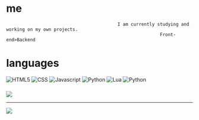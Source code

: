 #                                                                    me
                                              I am currently studying and working on my own projects.
                                                              Front-end>Backend


# languages
![HTML5](https://img.shields.io/badge/html5-%23E34F26.svg?style=flat&logo=html5&logoColor=white) ![CSS](https://img.shields.io/badge/CSS%20Modules-000000.svg?style=for-the-badge&logo=CSS-Modules&logoColor=white) ![Javascript](https://img.shields.io/badge/JavaScript-F7DF1E.svg?style=for-the-badge&logo=JavaScript&logoColor=black) ![Python](https://img.shields.io/badge/python-3670A0?style=flat&logo=python&logoColor=ffdd54) ![Lua](https://img.shields.io/badge/Lua-2C2D72.svg?style=for-the-badge&logo=Lua&logoColor=white) ![Python](https://img.shields.io/badge/Python-3776AB.svg?style=for-the-badge&logo=Python&logoColor=white)

### 
![](https://quotes-github-readme.vercel.app/api?type=horizontal&theme=dark)

---
[![](https://visitcount.itsvg.in/api?id=fusee1&icon=7&color=0)](https://visitcount.itsvg.in)

<!-- Proudly created with GPRM ( https://gprm.itsvg.in ) -->
